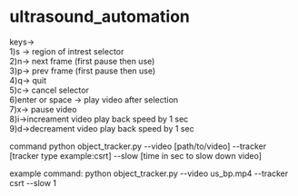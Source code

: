 # ultrasound_automation

keys-><br>
1)s -> region of intrest selector<br>
2)n-> next frame (first pause then use)<br>
3)p-> prev frame (first pause then use)<br>
4)q-> quit <br>
5)c-> cancel selector<br>
6)enter or space -> play video after selection<br>
7)x-> pause video<br>
8)i->increament video play back speed by 1 sec<br>
9)d->decreament video play back speed by 1 sec<br>

command python object_tracker.py --video [path/to/video] --tracker [tracker type example:csrt] --slow [time in sec to slow down video]<br>

example command: python object_tracker.py --video us_bp.mp4 --tracker csrt --slow 1
